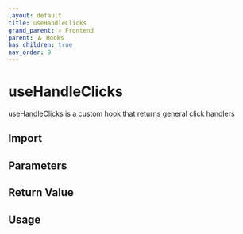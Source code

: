 ```yaml
---
layout: default
title: useHandleClicks
grand_parent: ⚛️ Frontend
parent: 🪝 Hooks
has_children: true
nav_order: 9
---
```


# useHandleClicks

useHandleClicks is a custom hook that returns general click handlers

## Import

## Parameters

## Return Value

## Usage